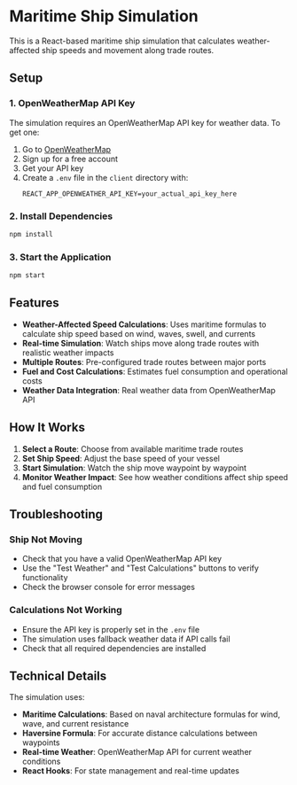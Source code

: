# Maritime Ship Simulation

This is a React-based maritime ship simulation that calculates weather-affected ship speeds and movement along trade routes.

## Setup

### 1. OpenWeatherMap API Key

The simulation requires an OpenWeatherMap API key for weather data. To get one:

1. Go to [OpenWeatherMap](https://openweathermap.org/api)
2. Sign up for a free account
3. Get your API key
4. Create a `.env` file in the `client` directory with:
   ```
   REACT_APP_OPENWEATHER_API_KEY=your_actual_api_key_here
   ```

### 2. Install Dependencies

```bash
npm install
```

### 3. Start the Application

```bash
npm start
```

## Features

- **Weather-Affected Speed Calculations**: Uses maritime formulas to calculate ship speed based on wind, waves, swell, and currents
- **Real-time Simulation**: Watch ships move along trade routes with realistic weather impacts
- **Multiple Routes**: Pre-configured trade routes between major ports
- **Fuel and Cost Calculations**: Estimates fuel consumption and operational costs
- **Weather Data Integration**: Real weather data from OpenWeatherMap API

## How It Works

1. **Select a Route**: Choose from available maritime trade routes
2. **Set Ship Speed**: Adjust the base speed of your vessel
3. **Start Simulation**: Watch the ship move waypoint by waypoint
4. **Monitor Weather Impact**: See how weather conditions affect ship speed and fuel consumption

## Troubleshooting

### Ship Not Moving
- Check that you have a valid OpenWeatherMap API key
- Use the "Test Weather" and "Test Calculations" buttons to verify functionality
- Check the browser console for error messages

### Calculations Not Working
- Ensure the API key is properly set in the `.env` file
- The simulation uses fallback weather data if API calls fail
- Check that all required dependencies are installed

## Technical Details

The simulation uses:
- **Maritime Calculations**: Based on naval architecture formulas for wind, wave, and current resistance
- **Haversine Formula**: For accurate distance calculations between waypoints
- **Real-time Weather**: OpenWeatherMap API for current weather conditions
- **React Hooks**: For state management and real-time updates

